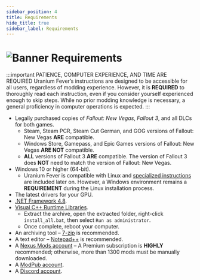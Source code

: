 ```yaml
---
sidebar_position: 4
title: Requirements
hide_title: true
sidebar_label: Requirements
---
```


# ![Banner Requirements](https://github.com/user-attachments/assets/6aa2396d-179c-4471-89df-5b206343fd87)

:::important PATIENCE, COMPUTER EXPERIENCE, AND TIME ARE REQUIRED
Uranium Fever’s instructions are designed to be accessible for all users, regardless of modding experience. However, it is **REQUIRED** to thoroughly read each instruction, even if you consider yourself experienced enough to skip steps. While no prior modding knowledge is necessary, a general proficiency in computer operations is expected.
:::

- Legally purchased copies of *Fallout: New Vegas*, *Fallout 3*, and all DLCs for both games.
  - Steam, Steam PCR, Steam Cut German, and GOG versions of Fallout: New Vegas **ARE** compatible.
  - Windows Store, Gamepass, and Epic Games versions of Fallout: New Vegas **ARE NOT** compatible.
  - **ALL** versions of Fallout 3 **ARE** compatible. The version of Fallout 3 does **NOT** need to match the version of Fallout: New Vegas.
- Windows 10 or higher (64-bit).
  - Uranium Fever is compatible with Linux and [specialized instructions](https://uraniumfever.net/docs/setupinstructions#-installing-on-linux-) are included later on. However, a Windows environment remains a **REQUIREMENT** during the Linux installation process.
- The latest drivers for your GPU.
- [.NET Framework 4.8](https://dotnet.microsoft.com/en-us/download/dotnet-framework/thank-you/net48-web-installer).
- [Visual C++ Runtime Libraries](https://www.techpowerup.com/download/visual-c-redistributable-runtime-package-all-in-one/).
  - Extract the archive, open the extracted folder, right-click `install_all.bat`, then select `Run as administrator`.
  - Once complete, reboot your computer.
- An archiving tool – [7-zip](https://www.7-zip.org/) is recommended.
- A text editor – [Notepad++](https://notepad-plus-plus.org/downloads/v8.7/) is recommended.
- A [Nexus Mods account](https://users.nexusmods.com/register) – A Premium subscription is **HIGHLY** recommended; otherwise, more than 1300 mods must be manually downloaded.
- A [ModPub account](https://mod.pub/account/register).
- A [Discord account](https://discord.com/register).

